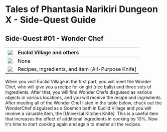 # Tales of Phantasia Narikiri Dungeon X - Side-Quest Guide

## Side-Quest #01 - Wonder Chef

  

|![](https://img.shields.io/badge/-Location-informational?style=for-the-badge&color=lightgray) | Euclid Village and others   |
| :--------------------------------------------------------------------------------------- | :------------------ |
| ![](https://img.shields.io/badge/-Timeline-informational?style=for-the-badge&color=lightgray) | None    |
| ![](https://img.shields.io/badge/-Reward-informational?style=for-the-badge&color=lightgray)   | Recipes, ingredients, and item [All-Purpose Knife]    |

When you visit Euclid Village in the first part, you will meet the Wonder Chef, who will give you a recipe for onigiri (rice balls) and three sets of ingredients. After that, you will find Wonder Chefs disguised as various objects in various locations, and you will receive the recipe and ingredients. After meeting all of the Wonder Chef listed in the table below, check out the WonderChef disguised as a Goemon bath in Euclid Village and you will receive a valuable item, the [Universal Kitchen Knife]. This is a useful item that increases the effect of additional ingredients in cooking by 10%. Now it's time to start cooking again and again to master all the recipes.




